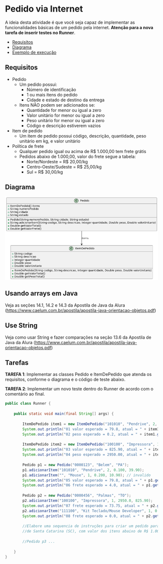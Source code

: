 # Pedido via Internet

A ideia desta atividade é que você seja capaz de implementar as funcionalidades
básicas de um pedido pela internet. **Atenção para a nova tarefa de inserir testes no Runner**.

- [Requisitos](#requisitos)
- [Diagrama](#diagrama)
- [Exemplo de execução](#exemplo-de-execução)

## Requisitos

- Pedido
  - Um pedido possui:
    - Número de identificação
    - 1 ou mais itens do pedido
    - Cidade e estado de destino da entrega
  - Itens NÃO podem ser adicionados se:
    - Quantidade for menor ou igual a zero
    - Valor unitário for menor ou igual a zero
    - Peso unitário for menor ou igual a zero
    - Código e descrição estiverem vazios
- Item de pedido
  - Um item de pedido possui código, descrição, quantidade, peso unitário em kg, e valor unitário
- Política de frete
    - Qualquer pedido igual ou acima de R$ 1.000,00 tem frete grátis
    - Pedidos abaixo de 1.000,00, valor do frete segue a tabela:
      - Norte/Nordeste = R$ 20,00/kg
      - Centro-Oeste/Sudeste = R$ 25,00/kg
      - Sul = R$ 30,00/kg

## Diagrama
![Diagrama UML](pedido-internet.png)

## Usando arrays em Java 

Veja as seções 14.1, 14.2 e 14.3 da Apostila de Java da Alura (https://www.caelum.com.br/apostila/apostila-java-orientacao-objetos.pdf)

## Use String

Veja como usar String e fazer comparações na seção 13.6 da Apostila de Java da Alura (https://www.caelum.com.br/apostila/apostila-java-orientacao-objetos.pdf)

## Tarefas

**TAREFA 1**: Implementar as classes Pedido e ItemDePedido que atenda os requisitos, conforme o diagrama e o código de teste abaixo.

**TAREFA 2**: Implementar um novo teste dentro do Runner de acordo com o comentário ao final.

```java
public class Runner {

    public static void main(final String[] args) {

        ItemDePedido item1 = new ItemDePedido("101010", "Pendrive", 2, 0.100, 39.90);
        System.out.println("01 valor esperado = 79.8, atual = " + item1.getValorTotal());
        System.out.println("02 peso esperado = 0.2, atual = " + item1.getPesoTotal());

        ItemDePedido item2 = new ItemDePedido("100100", "Impressora", 1, 2950.0, 825.90);
        System.out.println("03 valor esperado = 825.90, atual = " + item2.getValorTotal());
        System.out.println("04 peso esperado = 2950.00, atual = " + item2.getPesoTotal());
        
        Pedido p1 = new Pedido("0000123", "Belem", "PA");
        p1.adicionarItem("101010", "Pendrive", 2, 0.100, 39.90);
        p1.adicionarItem("", "Mouse", 1, 0.200, 10.90); // invalido
        System.out.println("05 valor esperado = 79.8, atual = " + p1.getValorTotal());
        System.out.println("06 frete esperado = 4.0, atual = " + p1.getValorFrete());

        Pedido p2 = new Pedido("0000456", "Palmas", "TO");
        p2.adicionarItem("100100", "Impressora", 1, 2950.0, 825.90);
        System.out.println("07 frete esperado = 73.75, atual = " + p2.getValorFrete());
        p2.adicionarItem("111100", "Kit Teclado/Mouse Developer", 1, 0.5, 239.90);
        System.out.println("08 frete esperado = 0.0, atual = " + p2.getValorFrete());

        //Elabore uma sequencia de instruções para criar um pedido para envio ao estado
        //de Santa Catarina (SC), com valor dos itens abaixo de R$ 1.000,00
        
        //Pedido p3 ...
 
    }
}
```
